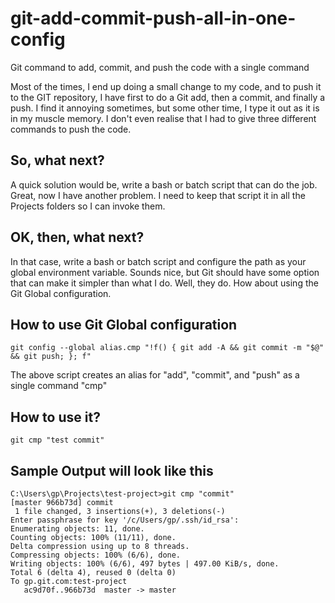 # git-add-commit-push-all-in-one-config
Git command to add, commit, and push the code with a single command

Most of the times, I end up doing a small change to my code, and to push it to the GIT repository, I have first to do a Git add, then a commit, and finally a push. I find it annoying sometimes, but some other time, I type it out as it is in my muscle memory. I don't even realise that I had to give three different commands to push the code. 

## So, what next?
A quick solution would be, write a bash or batch script that can do the job. Great, now I have another problem. I need to keep that script it in all the Projects folders so I can invoke them.

## OK, then, what next?
In that case, write a bash or batch script and configure the path as your global environment variable. Sounds nice, but Git should have some option that can make it simpler than what I do. Well, they do. How about using the Git Global configuration.

## How to use Git Global configuration
```
git config --global alias.cmp "!f() { git add -A && git commit -m "$@" && git push; }; f"
```
The above script creates an alias for "add", "commit", and "push" as a single command "cmp"

## How to use it?
```
git cmp "test commit"
```

## Sample Output will look like this
```
C:\Users\gp\Projects\test-project>git cmp "commit"
[master 966b73d] commit
 1 file changed, 3 insertions(+), 3 deletions(-)
Enter passphrase for key '/c/Users/gp/.ssh/id_rsa':
Enumerating objects: 11, done.
Counting objects: 100% (11/11), done.
Delta compression using up to 8 threads.
Compressing objects: 100% (6/6), done.
Writing objects: 100% (6/6), 497 bytes | 497.00 KiB/s, done.
Total 6 (delta 4), reused 0 (delta 0)
To gp.git.com:test-project
   ac9d70f..966b73d  master -> master
```
